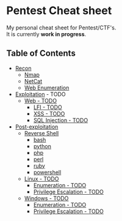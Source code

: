 # Pentest Cheat sheet
My personal cheat sheet for Pentest/CTF's.  
It is currently **work in progress**.

## Table of Contents
- [Recon](/recon)
  - [Nmap](/recon#nmap)
  - [NetCat](/recon#netcat)
  - [Web Enumeration](/recon#web-enumeration)
- [Exploitation](#) - TODO
  - [Web - TODO](#)
    - [LFI - TODO](#)
    - [XSS - TODO](#)
    - [SQL Injection - TODO](#)
- [Post-exploitation](/post-exploitation)
  - [Reverse Shell](/post-exploitation#reverse-shell)
    - [bash](/post-exploitation#bash)
    - [python](/post-exploitation#python)
    - [php](/post-exploitation#php)
    - [perl](/post-exploitation#perl)
    - [ruby](/post-exploitation#ruby)
    - [powershell](/post-exploitation#powershell)
  - [Linux - TODO](#)
    - [Enumeration - TODO](#)
    - [Privilege Escalation - TODO](#)
  - [Windows - TODO](#)
    - [Enumeration - TODO](#)
    - [Privilege Escalation - TODO](#)
